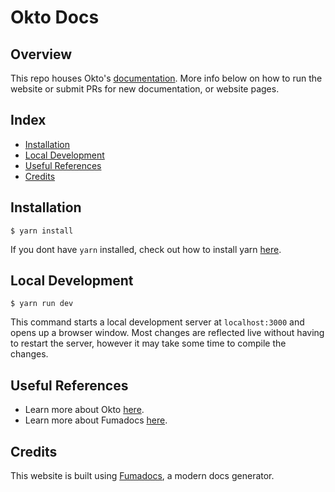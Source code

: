 # Okto Docs


## Overview

This repo houses Okto's [documentation](https://docs.okto.tech/docs). More info below on how to run the website or submit PRs for new documentation, or website pages.

## Index

- [Installation](#installation)
- [Local Development](#local-development)
- [Useful References](#useful-references)
- [Credits](#credits)

## Installation

```
$ yarn install
```

If you dont have `yarn` installed, check out how to install yarn [here](https://classic.yarnpkg.com/en/docs/install#windows-stable).

## Local Development

```
$ yarn run dev
```

This command starts a local development server at `localhost:3000` and opens up a browser window. Most changes are reflected live without having to restart the server, however it may take some time to compile the changes.

## Useful References

- Learn more about Okto [here](https://okto.tech).
- Learn more about Fumadocs [here](https://fumadocs.vercel.app/docs/ui).

## Credits

This website is built using [Fumadocs](https://fumadocs.vercel.app/), a modern docs generator.
